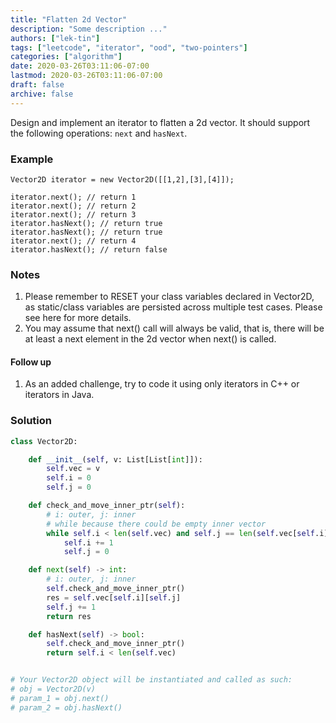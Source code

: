 ```yaml
---
title: "Flatten 2d Vector"
description: "Some description ..."
authors: ["lek-tin"]
tags: ["leetcode", "iterator", "ood", "two-pointers"]
categories: ["algorithm"]
date: 2020-03-26T03:11:06-07:00
lastmod: 2020-03-26T03:11:06-07:00
draft: false
archive: false
---
```

Design and implement an iterator to flatten a 2d vector. It should support the following operations: `next` and `hasNext`.  

### Example

```
Vector2D iterator = new Vector2D([[1,2],[3],[4]]);

iterator.next(); // return 1
iterator.next(); // return 2
iterator.next(); // return 3
iterator.hasNext(); // return true
iterator.hasNext(); // return true
iterator.next(); // return 4
iterator.hasNext(); // return false
```

### Notes

1. Please remember to RESET your class variables declared in Vector2D, as static/class variables are persisted across multiple test cases. Please see here for more details.
2. You may assume that next() call will always be valid, that is, there will be at least a next element in the 2d vector when next() is called.  

#### Follow up

1. As an added challenge, try to code it using only iterators in C++ or iterators in Java.

### Solution

```python
class Vector2D:

    def __init__(self, v: List[List[int]]):
        self.vec = v
        self.i = 0
        self.j = 0

    def check_and_move_inner_ptr(self):
        # i: outer, j: inner
        # while because there could be empty inner vector
        while self.i < len(self.vec) and self.j == len(self.vec[self.i]):
            self.i += 1
            self.j = 0

    def next(self) -> int:
        # i: outer, j: inner
        self.check_and_move_inner_ptr()
        res = self.vec[self.i][self.j]
        self.j += 1
        return res

    def hasNext(self) -> bool:
        self.check_and_move_inner_ptr()
        return self.i < len(self.vec)


# Your Vector2D object will be instantiated and called as such:
# obj = Vector2D(v)
# param_1 = obj.next()
# param_2 = obj.hasNext()
```

